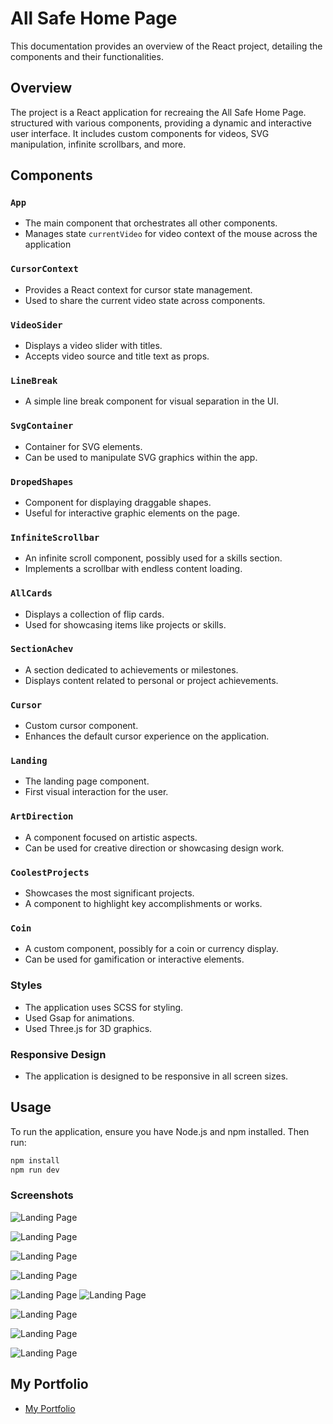 # All Safe Home Page

This documentation provides an overview of the React project, detailing the components and their functionalities.

## Overview

The project is a React application for recreaing the All Safe Home Page.
structured with various components, providing a dynamic and interactive user interface. It includes custom components for videos, SVG manipulation, infinite scrollbars, and more.

## Components

### `App`

- The main component that orchestrates all other components.
- Manages state `currentVideo` for video context of the mouse across the application

### `CursorContext`

- Provides a React context for cursor state management.
- Used to share the current video state across components.

### `VideoSider`

- Displays a video slider with titles.
- Accepts video source and title text as props.

### `LineBreak`

- A simple line break component for visual separation in the UI.

### `SvgContainer`

- Container for SVG elements.
- Can be used to manipulate SVG graphics within the app.

### `DropedShapes`

- Component for displaying draggable shapes.
- Useful for interactive graphic elements on the page.

### `InfiniteScrollbar`

- An infinite scroll component, possibly used for a skills section.
- Implements a scrollbar with endless content loading.

### `AllCards`

- Displays a collection of flip cards.
- Used for showcasing items like projects or skills.

### `SectionAchev`

- A section dedicated to achievements or milestones.
- Displays content related to personal or project achievements.

### `Cursor`

- Custom cursor component.
- Enhances the default cursor experience on the application.

### `Landing`

- The landing page component.
- First visual interaction for the user.

### `ArtDirection`

- A component focused on artistic aspects.
- Can be used for creative direction or showcasing design work.

### `CoolestProjects`

- Showcases the most significant projects.
- A component to highlight key accomplishments or works.

### `Coin`

- A custom component, possibly for a coin or currency display.
- Can be used for gamification or interactive elements.

### Styles

- The application uses SCSS for styling.
- Used Gsap for animations.
- Used Three.js for 3D graphics.

### Responsive Design

- The application is designed to be responsive in all screen sizes.

## Usage

To run the application, ensure you have Node.js and npm installed. Then run:

```bash
npm install
npm run dev
```

### Screenshots

![Landing Page](./public/assets/imgs/screenshots/1.png)

![Landing Page](./public/assets/imgs/screenshots/2.png)

![Landing Page](./public/assets/imgs/screenshots/3.png)

![Landing Page](./public/assets/imgs/screenshots/4.png)

![Landing Page](./public/assets/imgs/screenshots/5.png)
![Landing Page](./public/assets/imgs/screenshots/11.png)

![Landing Page](./public/assets/imgs/screenshots/22.png)

![Landing Page](./public/assets/imgs/screenshots/33.png)

![Landing Page](./public/assets/imgs/screenshots/44.png)

<!-- copy writes -->

## My Portfolio

- [My Portfolio](ahmedzena.com)
